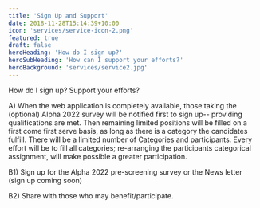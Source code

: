 ```yaml
---
title: 'Sign Up and Support'
date: 2018-11-28T15:14:39+10:00
icon: 'services/service-icon-2.png'
featured: true
draft: false
heroHeading: 'How do I sign up?'
heroSubHeading: 'How can I support your efforts?'
heroBackground: 'services/service2.jpg'
---
```


How do I sign up? Support your efforts?


A) When the web application is completely available, those taking the (optional) Alpha 2022 survey will be notified first to sign up-- providing qualifications are met. Then remaining limited positions will be filled on a first come first serve basis, as long as there is a category the candidates fulfill. There will be a limited number of Categories and participants. Every effort will be to fill all categories; re-arranging the participants categorical assignment, will make possible a greater participation.

B1) Sign up for the Alpha 2022 pre-screening survey or the News letter (sign up coming soon)

B2) Share with those who may benefit/participate.
